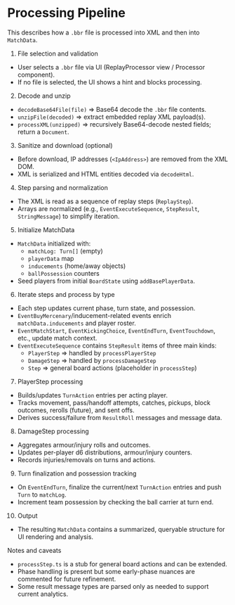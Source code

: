 # Processing Pipeline

This describes how a `.bbr` file is processed into XML and then into `MatchData`.

1) File selection and validation

- User selects a `.bbr` file via UI (ReplayProcessor view / Processor component).
- If no file is selected, the UI shows a hint and blocks processing.

2) Decode and unzip

- `decodeBase64File(file)` => Base64 decode the `.bbr` file contents.
- `unzipFile(decoded)` => extract embedded replay XML payload(s).
- `processXML(unzipped)` => recursively Base64-decode nested fields; return a `Document`.

3) Sanitize and download (optional)

- Before download, IP addresses (`<IpAddress>`) are removed from the XML DOM.
- XML is serialized and HTML entities decoded via `decodeHtml`.

4) Step parsing and normalization

- The XML is read as a sequence of replay steps (`ReplayStep`).
- Arrays are normalized (e.g., `EventExecuteSequence`, `StepResult`, `StringMessage`) to simplify iteration.

5) Initialize MatchData

- `MatchData` initialized with:
  - `matchLog: Turn[]` (empty)
  - `playerData` map
  - `inducements` (home/away objects)
  - `ballPossession` counters
- Seed players from initial `BoardState` using `addBasePlayerData`.

6) Iterate steps and process by type

- Each step updates current phase, turn state, and possession.
- `EventBuyMercenary`/inducement-related events enrich `matchData.inducements` and player roster.
- `EventMatchStart`, `EventKickingChoice`, `EventEndTurn`, `EventTouchdown`, etc., update match context.
- `EventExecuteSequence` contains `StepResult` items of three main kinds:
  - `PlayerStep` => handled by `processPlayerStep`
  - `DamageStep` => handled by `processDamageStep`
  - `Step` => general board actions (placeholder in `processStep`)

7) PlayerStep processing

- Builds/updates `TurnAction` entries per acting player.
- Tracks movement, pass/handoff attempts, catches, pickups, block outcomes, rerolls (future), and sent offs.
- Derives success/failure from `ResultRoll` messages and message data.

8) DamageStep processing

- Aggregates armour/injury rolls and outcomes.
- Updates per-player d6 distributions, armour/injury counters.
- Records injuries/removals on turns and actions.

9) Turn finalization and possession tracking

- On `EventEndTurn`, finalize the current/next `TurnAction` entries and push `Turn` to `matchLog`.
- Increment team possession by checking the ball carrier at turn end.

10) Output

- The resulting `MatchData` contains a summarized, queryable structure for UI rendering and analysis.

Notes and caveats

- `processStep.ts` is a stub for general board actions and can be extended.
- Phase handling is present but some early-phase nuances are commented for future refinement.
- Some result message types are parsed only as needed to support current analytics.
